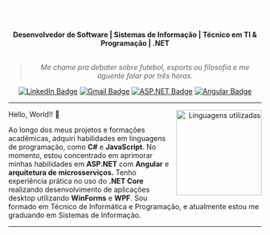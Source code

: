 <h1  align="center" style="font-size: 2em; color: white; text-decoration: none">
    Lucas Saboia
</h1>

<div align="center">
<b>Desenvolvedor de Software | Sistemas de Informação | Técnico em TI & Programação | .NET </b>
<br>
<br>

<blockquote>
    <p><i>
       Me chame pra debater sobre futebol, esports ou filosofia e me aguente falar por três horas.
    </i></p>
</blockquote>
</div>

<div align="center">

[![LinkedIn Badge](https://img.shields.io/badge/-LinkedIn-blue?style=for-the-badge&logo=linkedin&color=gray)](https://www.linkedin.com/in/lucassaboia/)
[![Gmail Badge](https://img.shields.io/badge/-Gmail-gray?style=for-the-badge&logo=gmail&logoColor=white)](mailto:lucas.saboia54@gmail.com)
[![ASP.NET Badge](https://img.shields.io/badge/-ASP.NET-6A5ACD?style=for-the-badge&logo=c-sharp&color=gray)](https://github.com/dotnet/aspnetcore)
[![Angular Badge](https://img.shields.io/badge/-Angular-red?style=for-the-badge&logo=angular&color=gray)](SEU_LINK)

</div>

---


<div align="right" style="margin:auto">
    <a href="https://github.com/lucassaboia">
        <img height="170em"
             src="https://github-readme-stats.vercel.app/api/top-langs/?username=lucassaboia&hide=html,jupyter%20notebook&langs_count=6&hide_border=true&layout=compact&show_icons=true&line_height=24&theme=transparent&text_color=D9D9D9&title_color=D9D9D9&custom_title=Linguagens%20Utilizadas"
             alt="Linguagens utilizadas"
             align="right"> 
    </a>
</div>

Hello, World!! 👋

Ao longo dos meus projetos e formações acadêmicas, adquiri habilidades em linguagens de programação, como **C#** e **JavaScript**. No momento, estou concentrado em aprimorar minhas habilidades em **ASP.NET** com **Angular** e **arquitetura de microsserviços.** Tenho experiência prática no uso do **.NET Core** realizando desenvolvimento de aplicações desktop utilizando **WinForms** e **WPF**. 
Sou formado em Técnico de Informática e Programação, e atualmente estou me graduando em Sistemas de Informação.

</div>
</details>

---

